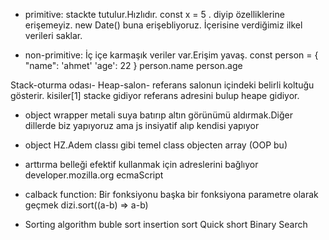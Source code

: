 - primitive: stackte tutulur.Hızlıdır. 
const x = 5 . diyip özelliklerine erişemeyiz. new Date() buna erişebliyoruz. İçerisine verdiğimiz ilkel verileri saklar.

- non-primitive: İç içe karmaşık veriler var.Erişim yavaş.
const person = {
    "name": 'ahmet'
    'age': 22
}
person.name
person.age

Stack-oturma odası-     Heap-salon-  referans salonun içindeki belirli koltuğu gösterir.
kisiler[1] stacke gidiyor referans adresini bulup heape gidiyor.

- object wrapper metali suya batırıp altın görünümü aldırmak.Diğer dillerde biz yapıyoruz ama js insiyatif alıp kendisi yapıyor
- object HZ.Adem classı gibi temel class objecten array (OOP bu)

- arttırma belleği efektif kullanmak için adreslerini bağlıyor
developer.mozilla.org   ecmaScript

- calback function: Bir fonksiyonu başka bir fonksiyona parametre olarak geçmek
dizi.sort((a-b) => a-b)

- Sorting algorithm
buble sort
insertion sort
Quick short   Binary Search